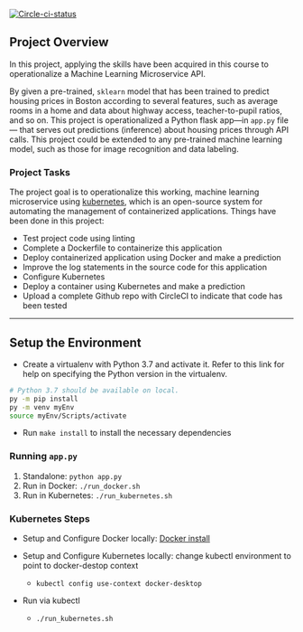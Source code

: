 [![Circle-ci-status](https://circleci.com/gh/ltphuongduy/Cloud-Devops-project4.svg?style=svg)](https://app.circleci.com/pipelines/github/ltphuongduy/Cloud-Devops-project4)

## Project Overview

In this project, applying the skills have been acquired in this course to operationalize a Machine Learning Microservice API. 

By given a pre-trained, `sklearn` model that has been trained to predict housing prices in Boston according to several features, such as average rooms in a home and data about highway access, teacher-to-pupil ratios, and so on. This project is operationalized a Python flask app—in `app.py` file — that serves out predictions (inference) about housing prices through API calls. This project could be extended to any pre-trained machine learning model, such as those for image recognition and data labeling.

### Project Tasks

The project goal is to operationalize this working, machine learning microservice using [kubernetes](https://kubernetes.io/), which is an open-source system for automating the management of containerized applications. 
Things have been done in this project:
* Test project code using linting
* Complete a Dockerfile to containerize this application
* Deploy containerized application using Docker and make a prediction
* Improve the log statements in the source code for this application
* Configure Kubernetes
* Deploy a container using Kubernetes and make a prediction
* Upload a complete Github repo with CircleCI to indicate that code has been tested
---

## Setup the Environment

* Create a virtualenv with Python 3.7 and activate it. Refer to this link for help on specifying the Python version in the virtualenv. 

```bash
# Python 3.7 should be available on local. 
py -m pip install
py -m venv myEnv
source myEnv/Scripts/activate
```
* Run `make install` to install the necessary dependencies

### Running `app.py`

1. Standalone:  `python app.py`
2. Run in Docker:  `./run_docker.sh`
3. Run in Kubernetes:  `./run_kubernetes.sh`

### Kubernetes Steps

* Setup and Configure Docker locally: [Docker install](https://docs.docker.com/desktop/install/windows-install/)

* Setup and Configure Kubernetes locally: change kubectl environment to point to docker-destop context
    - `kubectl config use-context docker-desktop`
* Run via kubectl
    - `./run_kubernetes.sh`
